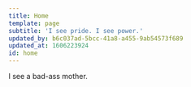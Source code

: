 ```yaml
---
title: Home
template: page
subtitle: 'I see pride. I see power.'
updated_by: b6c037ad-5bcc-41a8-a455-9ab54573f689
updated_at: 1606223924
id: home
---
```

I see a bad-ass mother.
